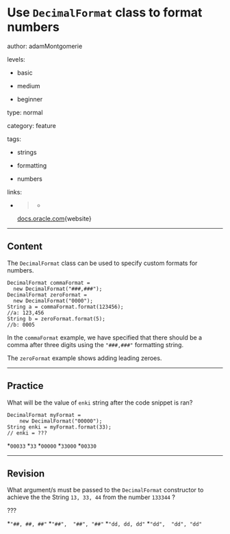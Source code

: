 # Use `DecimalFormat` class to format numbers
author: adamMontgomerie

levels:

  - basic

  - medium

  - beginner

type: normal

category: feature

tags:

  - strings

  - formatting

  - numbers

links:

  - >-
    [docs.oracle.com](https://docs.oracle.com/javase/tutorial/java/data/numberformat.html){website}

---
## Content

The `DecimalFormat` class can be used to specify custom formats for numbers. 
```
DecimalFormat commaFormat =
  new DecimalFormat("###,###");
DecimalFormat zeroFormat =
  new DecimalFormat("0000");
String a = commaFormat.format(123456);
//a: 123,456
String b = zeroFormat.format(5);
//b: 0005
```
In the `commaFormat` example, we have specified that there should be a comma after three digits using the `"###,###"` formatting string.

The `zeroFormat` example shows adding leading zeroes.

---
## Practice

What will be the value of `enki`  string after the code snippet is ran?
```
DecimalFormat myFormat = 
    new DecimalFormat("00000");
String enki = myFormat.format(33);
// enki = ???
```
*`00033` 
*`33` 
*`00000` 
*`33000` 
*`00330`

---
## Revision

What argument/s must be passed to the `DecimalFormat`  constructor to achieve the the String `13, 33, 44` from the number `133344` ?

???

*`"##, ##, ##"` 
*`"##",  "##", "##"` 
*`"dd, dd, dd"` 
*`"dd",  "dd", "dd"`